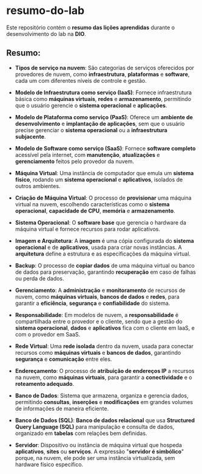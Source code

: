 # resumo-do-lab
Este repositório contém o **resumo das lições aprendidas** durante o desenvolvimento do lab na **DIO**.

## Resumo:

- **Tipos de serviço na nuvem**: São categorias de serviços oferecidos por provedores de nuvem, como **infraestrutura**, **plataformas** e **software**, cada um com diferentes níveis de controle e gestão.

- **Modelo de Infraestrutura como serviço (IaaS)**: Fornece infraestrutura básica como **máquinas virtuais**, **redes** e **armazenamento**, permitindo que o usuário gerencie o **sistema operacional** e **aplicações**.

- **Modelo de Plataforma como serviço (PaaS)**: Oferece um **ambiente de desenvolvimento** e **implantação de aplicações**, sem que o usuário precise gerenciar o **sistema operacional** ou a **infraestrutura subjacente**.

- **Modelo de Software como serviço (SaaS)**: Fornece **software completo** acessível pela internet, com **manutenção**, **atualizações** e **gerenciamento** feitos pelo provedor da nuvem.

- **Máquina Virtual**: Uma instância de computador que emula um **sistema físico**, rodando um **sistema operacional** e **aplicativos**, isolados de outros ambientes.

- **Criação de Máquina Virtual**: O processo de **provisionar** uma máquina virtual na nuvem, escolhendo características como o **sistema operacional**, **capacidade de CPU**, **memória** e **armazenamento**.

- **Sistema Operacional**: O **software base** que gerencia o hardware da máquina virtual e fornece recursos para rodar aplicativos.

- **Imagem e Arquitetura**: A **imagem** é uma cópia configurada do **sistema operacional** e de **aplicativos**, usada para criar novas instâncias. A **arquitetura** define a estrutura e as especificações da máquina virtual.

- **Backup**: O processo de **copiar dados** de uma máquina virtual ou banco de dados para preservação, garantindo **recuperação** em caso de falhas ou perda de dados.

- **Gerenciamento**: A **administração** e **monitoramento** de recursos de nuvem, como **máquinas virtuais**, **bancos de dados** e **redes**, para garantir a **eficiência**, **segurança** e **confiabilidade** do sistema.

- **Responsabilidade**: Em modelos de nuvem, a **responsabilidade** é compartilhada entre o provedor e o cliente, sendo que a gestão do **sistema operacional**, **dados** e **aplicativos** fica com o cliente em IaaS, e com o provedor em SaaS.

- **Rede Virtual**: Uma **rede isolada** dentro da nuvem, usada para conectar recursos como **máquinas virtuais** e **bancos de dados**, garantindo **segurança** e **comunicação** entre eles.

- **Endereçamento**: O processo de **atribuição de endereços IP** a recursos na nuvem, como **máquinas virtuais**, para garantir a **conectividade** e o **roteamento adequado**.

- **Banco de Dados**: Sistema que armazena, organiza e gerencia dados, permitindo **consultas**, **inserções** e **modificações** em grandes volumes de informações de maneira eficiente.

- **Banco de Dados (SQL)**: **Banco de dados relacional** que usa **Structured Query Language (SQL)** para manipulação e consulta de dados, organizado em **tabelas** com relações bem definidas.

- **Servidor**: Dispositivo ou instância de máquina virtual que hospeda **aplicativos**, **sites** ou **serviços**. A expressão "**servidor é simbólico**" porque, na nuvem, ele pode ser uma instância virtualizada, sem hardware físico específico.
